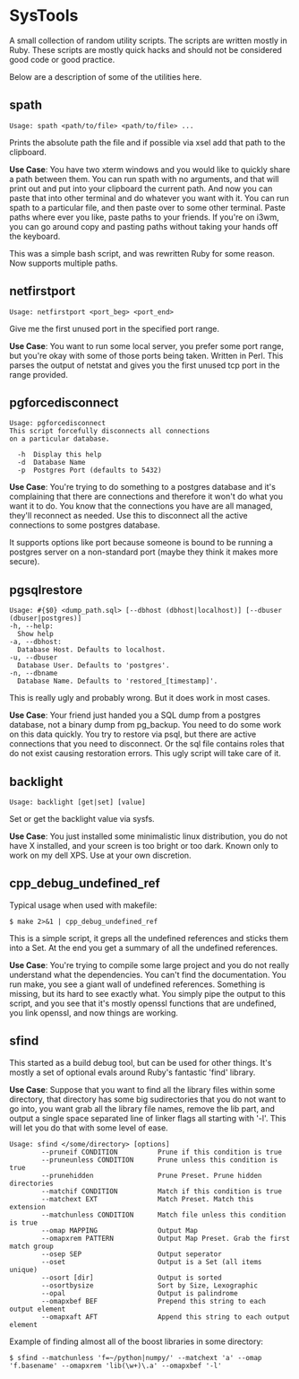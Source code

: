 # SysTools

A small collection of random utility scripts. The scripts are written mostly in Ruby. 
These scripts are mostly quick hacks and should not be considered good code or good practice.

Below are a description of some of the utilities here.

## spath

```
Usage: spath <path/to/file> <path/to/file> ...
```
Prints the absolute path the file and if possible via xsel add that path to the clipboard.

**Use Case**: You have two xterm windows and you would like to quickly share a path between them. 
You can run spath with no arguments, and that will print out and put into your clipboard the current path. 
And now you can paste that into other terminal and do whatever you want with it. 
You can run spath to a particular file, and then paste over to some other terminal. 
Paste paths where ever you like, paste paths to your friends. 
If you're on i3wm, you can go around copy and pasting paths without taking your hands off the keyboard.

This was a simple bash script, and was rewritten Ruby for some reason.
Now supports multiple paths.

## netfirstport

```
Usage: netfirstport <port_beg> <port_end>
```

Give me the first unused port in the specified port range.

**Use Case**: You want to run some local server, you prefer some port range, but you're okay with some of those ports being taken. Written in Perl. This parses the output of netstat and gives you the first unused tcp port in the range provided.

## pgforcedisconnect

```
Usage: pgforcedisconnect
This script forcefully disconnects all connections
on a particular database.

  -h  Display this help
  -d  Database Name 
  -p  Postgres Port (defaults to 5432)
```

**Use Case**: You're trying to do something to a postgres database and it's complaining that there are connections and therefore it won't do what you want it to do. You know that the connections you have are all managed, they'll reconnect as needed. Use this to disconnect all the active connections to some postgres database.

It supports options like port because someone is bound to be running a postgres server on a non-standard port (maybe they think it makes more secure).

## pgsqlrestore

```
Usage: #{$0} <dump_path.sql> [--dbhost (dbhost|localhost)] [--dbuser (dbuser|postgres)]
-h, --help:
  Show help
-a, --dbhost:
  Database Host. Defaults to localhost.
-u, --dbuser
  Database User. Defaults to 'postgres'.
-n, --dbname
  Database Name. Defaults to 'restored_[timestamp]'.

```

This is really ugly and probably wrong. But it does work in most cases.

**Use Case**: Your friend just handed you a SQL dump from a postgres database, not a binary dump from pg_backup. You need to do some work on this data quickly. You try to restore via psql, but there are active connections that you need to disconnect. Or the sql file contains roles that do not exist causing restoration errors. This ugly script will take care of it.

## backlight

```
Usage: backlight [get|set] [value]
```

Set or get the backlight value via sysfs. 

**Use Case**: You just installed some minimalistic linux distribution, you do not have X installed, and your screen is too bright or too dark. 
Known only to work on my dell XPS. Use at your own discretion.

## cpp\_debug\_undefined\_ref

Typical usage when used with makefile:
```
$ make 2>&1 | cpp_debug_undefined_ref
```

This is a simple script, it greps all the undefined references and sticks them into a Set. At the end you get a summary of all the undefined references.

**Use Case**: You're trying to compile some large project and you do not really understand what the dependencies. You can't find the documentation. You run make, you see a giant wall of undefined references. Something is missing, but its hard to see exactly what. You simply pipe the output to this script, and you see that it's mostly openssl functions that are undefined, you link openssl, and now things are working.

## sfind

This started as a build debug tool, but can be used for other things. It's mostly a set of optional evals around Ruby's fantastic 'find' library.

**Use Case**: Suppose that you want to find all the library files within some directory, that directory has some big sudirectories that you do not want to go into, you want grab all the library file names, remove the lib part, and output a single space separated line of linker flags all starting with '-l'. This will let you do that with some level of ease.

```
Usage: sfind </some/directory> [options]
        --pruneif CONDITION          Prune if this condition is true
        --pruneunless CONDITION      Prune unless this condition is true
        --prunehidden                Prune Preset. Prune hidden directories
        --matchif CONDITION          Match if this condition is true
        --matchext EXT               Match Preset. Match this extension
        --matchunless CONDITION      Match file unless this condition is true
        --omap MAPPING               Output Map
        --omapxrem PATTERN           Output Map Preset. Grab the first match group
        --osep SEP                   Output seperator
        --oset                       Output is a Set (all items unique)
        --osort [dir]                Output is sorted
        --osortbysize                Sort by Size, Lexographic
        --opal                       Output is palindrome
        --omapxbef BEF               Prepend this string to each output element
        --omapxaft AFT               Append this string to each output element

```
Example of finding almost all of the boost libraries in some directory:
```
$ sfind --matchunless 'f=~/python|numpy/' --matchext 'a' --omap 'f.basename' --omapxrem 'lib(\w+)\.a' --omapxbef '-l'
```
